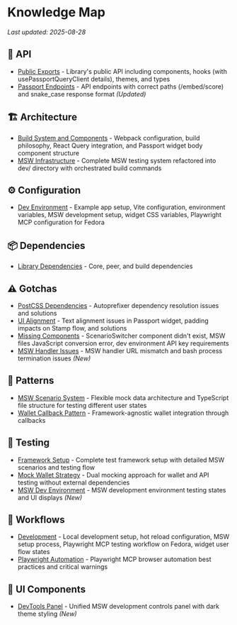 # Knowledge Map

_Last updated: 2025-08-28_

## 📁 API
- [Public Exports](./api/public-exports.md) - Library's public API including components, hooks (with usePassportQueryClient details), themes, and types
- [Passport Endpoints](./api/passport-endpoints.md) - API endpoints with correct paths (/embed/score) and snake_case response format *(Updated)*

## 🏗️ Architecture
- [Build System and Components](./architecture/build-system.md) - Webpack configuration, build philosophy, React Query integration, and Passport widget body component structure
- [MSW Infrastructure](./architecture/msw-infrastructure.md) - Complete MSW testing system refactored into dev/ directory with orchestrated build commands

## ⚙️ Configuration
- [Dev Environment](./config/dev-environment.md) - Example app setup, Vite configuration, environment variables, MSW development setup, widget CSS variables, Playwright MCP configuration for Fedora

## 📦 Dependencies
- [Library Dependencies](./dependencies/library-dependencies.md) - Core, peer, and build dependencies

## ⚠️ Gotchas
- [PostCSS Dependencies](./gotchas/postcss-dependencies.md) - Autoprefixer dependency resolution issues and solutions
- [UI Alignment](./gotchas/ui-alignment.md) - Text alignment issues in Passport widget, padding impacts on Stamp flow, and solutions
- [Missing Components](./gotchas/missing-components.md) - ScenarioSwitcher component didn't exist, MSW files JavaScript conversion error, dev environment API key requirements
- [MSW Handler Issues](./gotchas/msw-handler-issues.md) - MSW handler URL mismatch and bash process termination issues *(New)*

## 🎯 Patterns
- [MSW Scenario System](./patterns/msw-scenario-system.md) - Flexible mock data architecture and TypeScript file structure for testing different user states
- [Wallet Callback Pattern](./patterns/wallet-callback-pattern.md) - Framework-agnostic wallet integration through callbacks

## 🧪 Testing
- [Framework Setup](./testing/framework-setup.md) - Complete test framework setup with detailed MSW scenarios and testing flow
- [Mock Wallet Strategy](./testing/mock-wallet-strategy.md) - Dual mocking approach for wallet and API testing without external dependencies
- [MSW Dev Environment](./testing/msw-dev-environment.md) - MSW development environment testing states and UI displays *(New)*

## 🔄 Workflows
- [Development](./workflows/development.md) - Local development setup, hot reload configuration, MSW setup process, Playwright MCP testing workflow on Fedora, widget user flow states
- [Playwright Automation](./workflows/playwright-automation.md) - Playwright MCP browser automation best practices and critical warnings

## 🎨 UI Components
- [DevTools Panel](./ui/devtools-panel.md) - Unified MSW development controls panel with dark theme styling *(New)*
